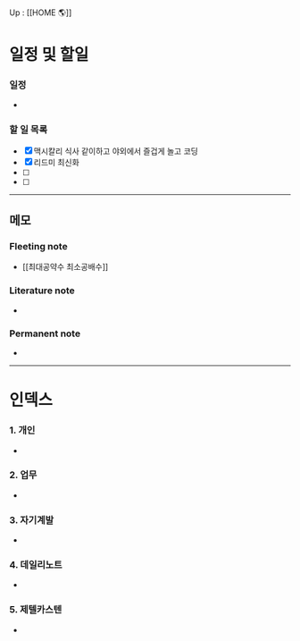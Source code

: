 Up : [[HOME 🌎]]

# 일정 및 할일
### 일정
- 

### 할 일 목록
 
- [x] 맥시칼리 식사 같이하고 야외에서 즐겁게 놀고 코딩  
- [x] 리드미 최신화 
- [ ] 
- [ ] 

---

## 메모

### Fleeting note
- [[최대공약수 최소공배수]]

### Literature note
- 

### Permanent note
- 

---

# 인덱스
### 1. 개인 
- 
### 2. 업무
- 
### 3. 자기계발
- 
### 4. 데일리노트
- 
### 5. 제텔카스텐
- 